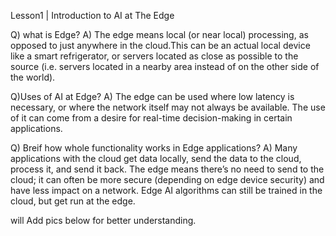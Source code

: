 Lesson1 | Introduction to AI at The Edge 

Q) what is Edge?
A) The edge means local (or near local) processing, as opposed to just anywhere in the cloud.This can be an actual local device like a smart refrigerator,
   or servers located as close as possible to the source (i.e. servers located in a nearby area instead of on the other side of the world).

Q)Uses of AI at Edge?
A) The edge can be used where low latency is necessary, or where the network itself may not always be available. 
  The use of it can come from a desire for real-time decision-making in certain applications.
  
 Q) Breif how whole functionality works in Edge applications?
 A) Many applications with the cloud get data locally, send the data to the cloud, process it, and send it back. The edge means there’s no need to send to the cloud; it can often be more secure (depending on edge device security) and have less impact on a network. 
    Edge AI algorithms can still be trained in the cloud, but get run at the edge.
   
   
   will Add pics below for better understanding.
